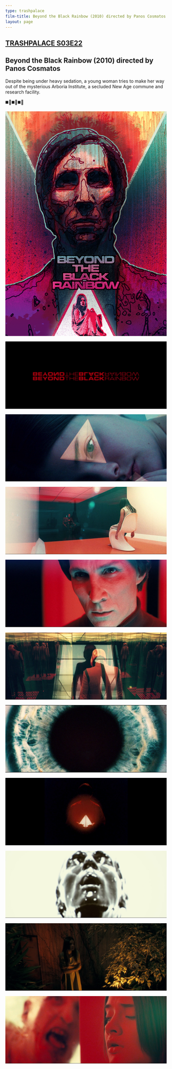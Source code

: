 ```yaml
---
type: trashpalace
film-title: Beyond the Black Rainbow (2010) directed by Panos Cosmatos
layout: page
---
```


## [TRASHPALACE S03E22]({{page.url}})

## Beyond the Black Rainbow (2010) directed by Panos Cosmatos

Despite being under heavy sedation, a young woman tries to make her way out of the mysterious Arboria Institute, a secluded New Age commune and research facility.

◼️🌈◼️🌈◼️🌈

![beyond_the_black_rainbow](/images/trashpalace/S03/beyond_the_black_rainbow_poster.png)

![beyond_the_black_rainbow](/images/trashpalace/S03/beyond_the_black_rainbow_01.png)

![beyond_the_black_rainbow](/images/trashpalace/S03/beyond_the_black_rainbow_02.png)

![beyond_the_black_rainbow](/images/trashpalace/S03/beyond_the_black_rainbow_03.png)

![beyond_the_black_rainbow](/images/trashpalace/S03/beyond_the_black_rainbow_04.png)

![beyond_the_black_rainbow](/images/trashpalace/S03/beyond_the_black_rainbow_05.png)

![beyond_the_black_rainbow](/images/trashpalace/S03/beyond_the_black_rainbow_5a.png)

![beyond_the_black_rainbow](/images/trashpalace/S03/beyond_the_black_rainbow_05b.png)

![beyond_the_black_rainbow](/images/trashpalace/S03/beyond_the_black_rainbow_06.png)

![beyond_the_black_rainbow](/images/trashpalace/S03/beyond_the_black_rainbow_07.png)

![beyond_the_black_rainbow](/images/trashpalace/S03/beyond_the_black_rainbow_08.png)


